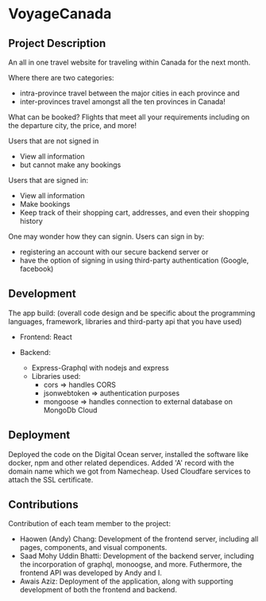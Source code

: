 # VoyageCanada

## Project Description

An all in one travel website for traveling within Canada for the next month.

Where there are two categories:
- intra-province travel between the major cities in each province and
- inter-provinces travel amongst all the ten provinces in Canada!

What can be booked? Flights that meet all your requirements including on the departure city, the price, and more!

Users that are not signed in
- View all information
- but cannot make any bookings

Users that are signed in:
- View all information
- Make bookings
- Keep track of their shopping cart, addresses, and even their shopping history

One may wonder how they can signin. Users can sign in by:
- registering an account with our secure backend server or
- have the option of signing in using third-party authentication (Google, facebook)

## Development

The app build: (overall code design and be specific about the programming languages, framework, libraries and third-party api that you have used)
- Frontend: React

- Backend:
  - Express-Graphql with nodejs and express
  - Libraries used:
     - cors => handles CORS
     - jsonwebtoken => authentication purposes
     - mongoose => handles connection to external database on MongoDb Cloud

## Deployment

Deployed the code on the Digital Ocean server, installed the software like docker, npm and other related dependices. Added 'A' record with the domain name which we got from Namecheap. Used Cloudfare services to attach the SSL certificate.

## Contributions

Contribution of each team member to the project:

- Haowen (Andy) Chang: Development of the frontend server, including all pages, components, and visual components.
- Saad Mohy Uddin Bhatti: Development of the backend server, including the incorporation of graphql, monoogse, and more. Futhermore, the frontend API was developed by Andy and I.
- Awais Aziz: Deployment of the application, along with supporting development of both the frontend and backend.
